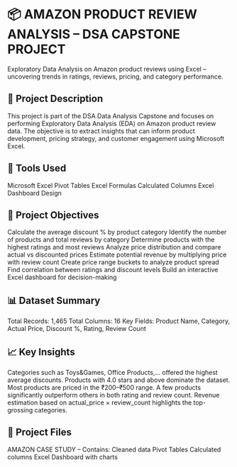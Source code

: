 # 📦 AMAZON PRODUCT REVIEW ANALYSIS – DSA CAPSTONE PROJECT
Exploratory Data Analysis on Amazon product reviews using Excel – uncovering trends in ratings, reviews, pricing, and category performance.
## 📌 Project Description
This project is part of the DSA Data Analysis Capstone and focuses on performing Exploratory Data Analysis (EDA) on Amazon product review data. The objective is to extract insights that can inform product development, pricing strategy, and customer engagement using Microsoft Excel.

## 🧰 Tools Used
Microsoft Excel
Pivot Tables
Excel Formulas
Calculated Columns
Excel Dashboard Design
## 🎯 Project Objectives
Calculate the average discount % by product category
Identify the number of products and total reviews by category
Determine products with the highest ratings and most reviews
Analyze price distribution and compare actual vs discounted prices
Estimate potential revenue by multiplying price with review count
Create price range buckets to analyze product spread
Find correlation between ratings and discount levels
Build an interactive Excel dashboard for decision-making
## 📊 Dataset Summary
Total Records: 1,465
Total Columns: 16
Key Fields: Product Name, Category, Actual Price, Discount %, Rating, Review Count
## 📈 Key Insights
Categories such as Toys&Games, Office Products,... offered the highest average discounts.
Products with 4.0 stars and above dominate the dataset.
Most products are priced in the ₹200–₹500 range.
A few products significantly outperform others in both rating and review count.
Revenue estimation based on actual_price × review_count highlights the top-grossing categories.
## 📁 Project Files
AMAZON CASE STUDY – Contains:
Cleaned data
Pivot Tables
Calculated columns
Excel Dashboard with charts
